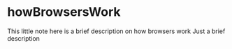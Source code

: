 # howBrowsersWork
This little note here is a brief description on how browsers  work
Just a brief description